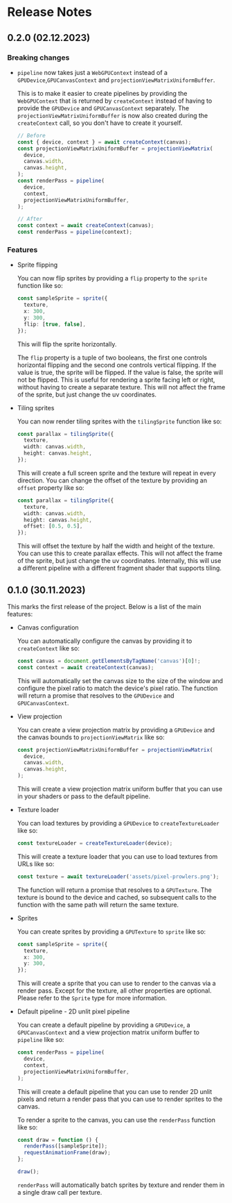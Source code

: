 # Release Notes

## 0.2.0 (02.12.2023)

### Breaking changes

- `pipeline` now takes just a `WebGPUContext` instead of a `GPUDevice`,`GPUCanvasContext` and `projectionViewMatrixUniformBuffer`.

  This is to make it easier to create pipelines by providing the `WebGPUContext` that is returned by `createContext` instead of having to provide the `GPUDevice` and `GPUCanvasContext` separately.
  The `projectionViewMatrixUniformBuffer` is now also created during the `createContext` call, so you don't have to create it yourself.

  ```ts
  // Before
  const { device, context } = await createContext(canvas);
  const projectionViewMatrixUniformBuffer = projectionViewMatrix(
    device,
    canvas.width,
    canvas.height,
  );
  const renderPass = pipeline(
    device,
    context,
    projectionViewMatrixUniformBuffer,
  );
  ```

  ```ts
  // After
  const context = await createContext(canvas);
  const renderPass = pipeline(context);
  ```

### Features

- Sprite flipping

  You can now flip sprites by providing a `flip` property to the `sprite` function like so:

  ```ts
  const sampleSprite = sprite({
    texture,
    x: 300,
    y: 300,
    flip: [true, false],
  });
  ```

  This will flip the sprite horizontally.

  The `flip` property is a tuple of two booleans, the first one controls horizontal flipping and the second one controls vertical flipping.
  If the value is true, the sprite will be flipped. If the value is false, the sprite will not be flipped.
  This is useful for rendering a sprite facing left or right, without having to create a separate texture.
  This will not affect the frame of the sprite, but just change the uv coordinates.

- Tiling sprites

  You can now render tiling sprites with the `tilingSprite` function like so:

  ```ts
  const parallax = tilingSprite({
    texture,
    width: canvas.width,
    height: canvas.height,
  });
  ```

  This will create a full screen sprite and the texture will repeat in every direction. You can change the offset of the texture by providing an `offset` property like so:

  ```ts
  const parallax = tilingSprite({
    texture,
    width: canvas.width,
    height: canvas.height,
    offset: [0.5, 0.5],
  });
  ```

  This will offset the texture by half the width and height of the texture. You can use this to create parallax effects.
  This will not affect the frame of the sprite, but just change the uv coordinates.
  Internally, this will use a different pipeline with a different fragment shader that supports tiling.

## 0.1.0 (30.11.2023)

This marks the first release of the project. Below is a list of the main features:

- Canvas configuration

  You can automatically configure the canvas by providing it to `createContext` like so:

  ```ts
  const canvas = document.getElementsByTagName('canvas')[0]!;
  const context = await createContext(canvas);
  ```

  This will automatically set the canvas size to the size of the window and configure the pixel ratio to match the device's pixel ratio.
  The function will return a promise that resolves to the `GPUDevice` and `GPUCanvasContext`.

- View projection

  You can create a view projection matrix by providing a `GPUDevice` and the canvas bounds to `projectionViewMatrix` like so:

  ```ts
  const projectionViewMatrixUniformBuffer = projectionViewMatrix(
    device,
    canvas.width,
    canvas.height,
  );
  ```

  This will create a view projection matrix uniform buffer that you can use in your shaders or pass to the default pipeline.

- Texture loader

  You can load textures by providing a `GPUDevice` to `createTextureLoader` like so:

  ```ts
  const textureLoader = createTextureLoader(device);
  ```

  This will create a texture loader that you can use to load textures from URLs like so:

  ```ts
  const texture = await textureLoader('assets/pixel-prowlers.png');
  ```

  The function will return a promise that resolves to a `GPUTexture`. The texture is bound to the device and cached, so subsequent calls to the function with the same path will return the same texture.

- Sprites

  You can create sprites by providing a `GPUTexture` to `sprite` like so:

  ```ts
  const sampleSprite = sprite({
    texture,
    x: 300,
    y: 300,
  });
  ```

  This will create a sprite that you can use to render to the canvas via a render pass. Except for the texture, all other properties are optional. Please refer to the `Sprite` type for more information.

- Default pipeline - 2D unlit pixel pipeline

  You can create a default pipeline by providing a `GPUDevice`, a `GPUCanvasContext` and a view projection matrix uniform buffer to `pipeline` like so:

  ```ts
  const renderPass = pipeline(
    device,
    context,
    projectionViewMatrixUniformBuffer,
  );
  ```

  This will create a default pipeline that you can use to render 2D unlit pixels and return a render pass that you can use to render sprites to the canvas.

  To render a sprite to the canvas, you can use the `renderPass` function like so:

  ```ts
  const draw = function () {
    renderPass([sampleSprite]);
    requestAnimationFrame(draw);
  };

  draw();
  ```

  `renderPass` will automatically batch sprites by texture and render them in a single draw call per texture.
